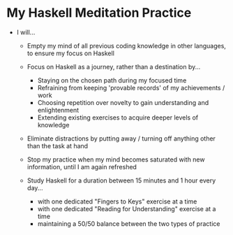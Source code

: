 # My Haskell Meditation Practice

* I will...

  * Empty my mind of all previous coding knowledge in other languages, to ensure my focus on Haskell
  
  * Focus on Haskell as a journey, rather than a destination by...
  
    * Staying on the chosen path during my focused time
    * Refraining from keeping 'provable records' of my achievements / work 
    * Choosing repetition over novelty to gain understanding and enlightenment
    * Extending existing exercises to acquire deeper levels of knowledge
  
  * Eliminate distractions by putting away / turning off anything other than the task at hand
  
  * Stop my practice when my mind becomes saturated with new information, until I am again refreshed
  
  * Study Haskell for a duration between 15 minutes and 1 hour every day...
    
    * with one dedicated "Fingers to Keys" exercise at a time
    * with one dedicated "Reading for Understanding" exercise at a time
    * maintaining a 50/50 balance between the two types of practice
  

